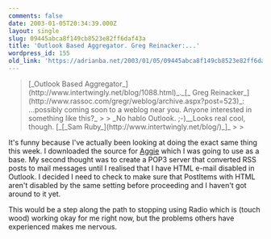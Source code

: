 ```yaml
---
comments: false
date: 2003-01-05T20:34:39.000Z
layout: single
slug: 09445abca8f149cb8523e82ff6daf43a
title: 'Outlook Based Aggregator. Greg Reinacker:...'
wordpress_id: 155
old_link: 'https://adrianba.net/2003/01/05/09445abca8f149cb8523e82ff6daf43a/'
---
```

<blockquote>[_Outlook
Based Aggregator_](http://www.intertwingly.net/blog/1088.html)_._[_
Greg Reinacker_](http://www.rassoc.com/gregr/weblog/archive.aspx?post=523)_: ...possibly coming soon to a weblog
near you. Anyone interested in something like this?_
> 
> _No hablo Outlook. ;-)__Looks real cool, though.
[_[_Sam
Ruby_](http://www.intertwingly.net/blog/)_]_
> 
> </blockquote>

It's funny because I've actually been looking at doing the exact
same thing this week. I downloaded the source for
[Aggie](http://bitworking.org/Aggie.html) which I was
going to use as a base. My second thought was to create a POP3
server that converted RSS posts to mail messages until I realised
that I have HTML e-mail disabled in Outlook. I decided I need
to check to make sure that PostItems with HTML aren't disabled by
the same setting before proceeding and I haven't got around to it
yet.

This would be a step along the path to stopping using Radio
which is (touch wood) working okay for me right now, but the
problems others have experienced makes me nervous.
